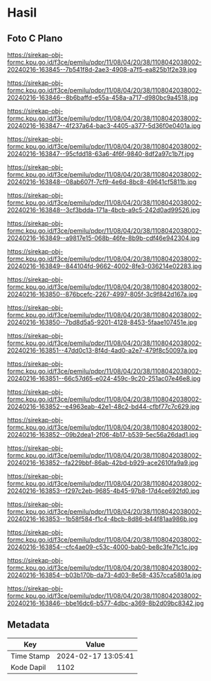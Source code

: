 # Hasil

## Foto C Plano

https://sirekap-obj-formc.kpu.go.id/f3ce/pemilu/pdpr/11/08/04/20/38/1108042038002-20240216-163845--7b541f8d-2ae3-4908-a7f5-ea825b1f2e39.jpg

https://sirekap-obj-formc.kpu.go.id/f3ce/pemilu/pdpr/11/08/04/20/38/1108042038002-20240216-163846--8b6baffd-e55a-458a-a717-d980bc9a4518.jpg

https://sirekap-obj-formc.kpu.go.id/f3ce/pemilu/pdpr/11/08/04/20/38/1108042038002-20240216-163847--4f237a64-bac3-4405-a377-5d36f0e0401a.jpg

https://sirekap-obj-formc.kpu.go.id/f3ce/pemilu/pdpr/11/08/04/20/38/1108042038002-20240216-163847--95cfdd18-63a6-4f6f-9840-8df2a97c1b7f.jpg

https://sirekap-obj-formc.kpu.go.id/f3ce/pemilu/pdpr/11/08/04/20/38/1108042038002-20240216-163848--08ab607f-7cf9-4e6d-8bc8-49641cf5811b.jpg

https://sirekap-obj-formc.kpu.go.id/f3ce/pemilu/pdpr/11/08/04/20/38/1108042038002-20240216-163848--3cf3bdda-171a-4bcb-a9c5-242d0ad99526.jpg

https://sirekap-obj-formc.kpu.go.id/f3ce/pemilu/pdpr/11/08/04/20/38/1108042038002-20240216-163849--a9817e15-068b-46fe-8b9b-cdf46e942304.jpg

https://sirekap-obj-formc.kpu.go.id/f3ce/pemilu/pdpr/11/08/04/20/38/1108042038002-20240216-163849--844104fd-9662-4002-8fe3-036214e02283.jpg

https://sirekap-obj-formc.kpu.go.id/f3ce/pemilu/pdpr/11/08/04/20/38/1108042038002-20240216-163850--876bcefc-2267-4997-805f-3c9f842d167a.jpg

https://sirekap-obj-formc.kpu.go.id/f3ce/pemilu/pdpr/11/08/04/20/38/1108042038002-20240216-163850--7bd8d5a5-9201-4128-8453-5faae107451e.jpg

https://sirekap-obj-formc.kpu.go.id/f3ce/pemilu/pdpr/11/08/04/20/38/1108042038002-20240216-163851--47dd0c13-8f4d-4ad0-a2e7-479f8c50097a.jpg

https://sirekap-obj-formc.kpu.go.id/f3ce/pemilu/pdpr/11/08/04/20/38/1108042038002-20240216-163851--66c57d65-e024-459c-9c20-251ac07e46e8.jpg

https://sirekap-obj-formc.kpu.go.id/f3ce/pemilu/pdpr/11/08/04/20/38/1108042038002-20240216-163852--e4963eab-42e1-48c2-bd44-cfbf77c7c629.jpg

https://sirekap-obj-formc.kpu.go.id/f3ce/pemilu/pdpr/11/08/04/20/38/1108042038002-20240216-163852--09b2dea1-2f06-4b17-b539-5ec56a26dad1.jpg

https://sirekap-obj-formc.kpu.go.id/f3ce/pemilu/pdpr/11/08/04/20/38/1108042038002-20240216-163852--fa229bbf-86ab-42bd-b929-ace2610fa9a9.jpg

https://sirekap-obj-formc.kpu.go.id/f3ce/pemilu/pdpr/11/08/04/20/38/1108042038002-20240216-163853--f297c2eb-9685-4b45-97b8-17d4ce692fd0.jpg

https://sirekap-obj-formc.kpu.go.id/f3ce/pemilu/pdpr/11/08/04/20/38/1108042038002-20240216-163853--1b58f584-f1c4-4bcb-8d86-b44f81aa986b.jpg

https://sirekap-obj-formc.kpu.go.id/f3ce/pemilu/pdpr/11/08/04/20/38/1108042038002-20240216-163854--cfc4ae09-c53c-4000-bab0-be8c3fe71c1c.jpg

https://sirekap-obj-formc.kpu.go.id/f3ce/pemilu/pdpr/11/08/04/20/38/1108042038002-20240216-163854--b03b170b-da73-4d03-8e58-4357cca5801a.jpg

https://sirekap-obj-formc.kpu.go.id/f3ce/pemilu/pdpr/11/08/04/20/38/1108042038002-20240216-163846--bbe16dc6-b577-4dbc-a369-8b2d09bc8342.jpg


## Metadata

| Key        | Value               |
| ---------- | ------------------- |
| Time Stamp | 2024-02-17 13:05:41 |
| Kode Dapil | 1102                |



